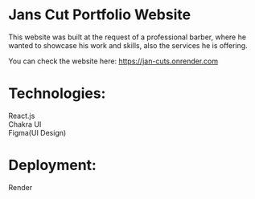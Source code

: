 # Jans Cut Portfolio Website

This website was built at the request of a professional barber, where he wanted to showcase his work and skills, also the services he is offering. <br />

You can check the website here:
https://jan-cuts.onrender.com

# Technologies:
React.js <br /> 
Chakra UI <br /> 
Figma(UI Design)

# Deployment:
Render